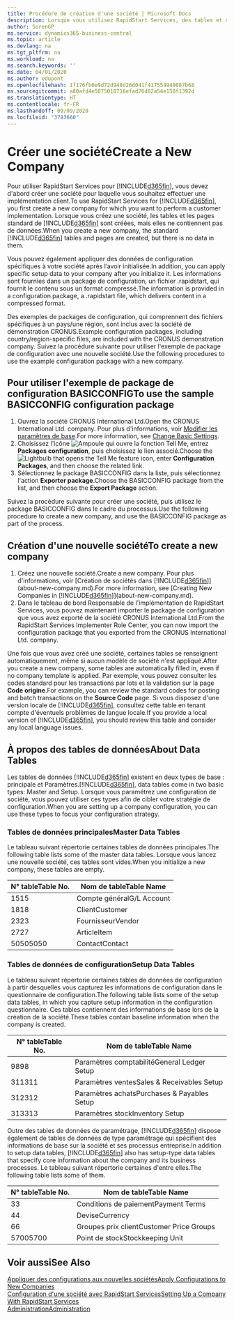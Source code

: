 ```yaml
---
title: Procédure de création d'une société | Microsoft Docs
description: Lorsque vous utilisez RapidStart Services, des tables et des pages sont créées, mais elles ne contiennent pas de données.
author: SorenGP
ms.service: dynamics365-business-central
ms.topic: article
ms.devlang: na
ms.tgt_pltfrm: na
ms.workload: na
ms.search.keywords: ''
ms.date: 04/01/2020
ms.author: edupont
ms.openlocfilehash: 1f176fb0e9d72d948d26d041f417554949087b68
ms.sourcegitcommit: a80afd4e5075018716efad76d82a54e158f1392d
ms.translationtype: HT
ms.contentlocale: fr-FR
ms.lasthandoff: 09/09/2020
ms.locfileid: "3783660"
---
```

# <a name="create-a-new-company"></a><span data-ttu-id="25cb1-103">Créer une société</span><span class="sxs-lookup"><span data-stu-id="25cb1-103">Create a New Company</span></span>
<span data-ttu-id="25cb1-104">Pour utiliser RapidStart Services pour [!INCLUDE[d365fin](includes/d365fin_md.md)], vous devez d'abord créer une société pour laquelle vous souhaitez effectuer une implémentation client.</span><span class="sxs-lookup"><span data-stu-id="25cb1-104">To use RapidStart Services for [!INCLUDE[d365fin](includes/d365fin_md.md)], you first create a new company for which you want to perform a customer implementation.</span></span> <span data-ttu-id="25cb1-105">Lorsque vous créez une société, les tables et les pages standard de [!INCLUDE[d365fin](includes/d365fin_md.md)] sont créées, mais elles ne contiennent pas de données.</span><span class="sxs-lookup"><span data-stu-id="25cb1-105">When you create a new company, the standard [!INCLUDE[d365fin](includes/d365fin_md.md)] tables and pages are created, but there is no data in them.</span></span>

<span data-ttu-id="25cb1-106">Vous pouvez également appliquer des données de configuration spécifiques à votre société après l’avoir initialisée.</span><span class="sxs-lookup"><span data-stu-id="25cb1-106">In addition, you can apply specific setup data to your company after you initialize it.</span></span> <span data-ttu-id="25cb1-107">Les informations sont fournies dans un package de configuration, un fichier .rapidstart, qui fournit le contenu sous un format compressé.</span><span class="sxs-lookup"><span data-stu-id="25cb1-107">The information is provided in a configuration package, a .rapidstart file, which delivers content in a compressed format.</span></span>  

<span data-ttu-id="25cb1-108">Des exemples de packages de configuration, qui comprennent des fichiers spécifiques à un pays/une région, sont inclus avec la société de démonstration CRONUS.</span><span class="sxs-lookup"><span data-stu-id="25cb1-108">Example configuration packages, including country/region-specific files, are included with the CRONUS demonstration company.</span></span> <span data-ttu-id="25cb1-109">Suivez la procédure suivante pour utiliser l'exemple de package de configuration avec une nouvelle société.</span><span class="sxs-lookup"><span data-stu-id="25cb1-109">Use the following procedures to use the example configuration package with a new company.</span></span>  

## <a name="to-use-the-sample-basicconfig-configuration-package"></a><span data-ttu-id="25cb1-110">Pour utiliser l'exemple de package de configuration BASICCONFIG</span><span class="sxs-lookup"><span data-stu-id="25cb1-110">To use the sample BASICCONFIG configuration package</span></span>  
1. <span data-ttu-id="25cb1-111">Ouvrez la société CRONUS International Ltd.</span><span class="sxs-lookup"><span data-stu-id="25cb1-111">Open the CRONUS International Ltd. company.</span></span> <span data-ttu-id="25cb1-112">Pour plus d'informations, voir [Modifier les paramètres de base](ui-change-basic-settings.md).</span><span class="sxs-lookup"><span data-stu-id="25cb1-112">For more information, see [Change Basic Settings](ui-change-basic-settings.md).</span></span>
2. <span data-ttu-id="25cb1-113">Choisissez l'icône ![Ampoule qui ouvre la fonction Tell Me](media/ui-search/search_small.png "Dites-moi ce que vous voulez faire"), entrez **Packages configuration**, puis choisissez le lien associé.</span><span class="sxs-lookup"><span data-stu-id="25cb1-113">Choose the ![Lightbulb that opens the Tell Me feature](media/ui-search/search_small.png "Tell me what you want to do") icon, enter **Configuration Packages**, and then choose the related link.</span></span>  
3. <span data-ttu-id="25cb1-114">Sélectionnez le package BASICCONFIG dans la liste, puis sélectionnez l'action **Exporter package**.</span><span class="sxs-lookup"><span data-stu-id="25cb1-114">Choose the BASICCONFIG package from the list, and then choose the **Export Package** action.</span></span>  

<span data-ttu-id="25cb1-115">Suivez la procédure suivante pour créer une société, puis utilisez le package BASICCONFIG dans le cadre du processus.</span><span class="sxs-lookup"><span data-stu-id="25cb1-115">Use the following procedure to create a new company, and use the BASICCONFIG package as part of the process.</span></span>  

## <a name="to-create-a-new-company"></a><span data-ttu-id="25cb1-116">Création d'une nouvelle société</span><span class="sxs-lookup"><span data-stu-id="25cb1-116">To create a new company</span></span>  
1. <span data-ttu-id="25cb1-117">Créez une nouvelle société.</span><span class="sxs-lookup"><span data-stu-id="25cb1-117">Create a new company.</span></span> <span data-ttu-id="25cb1-118">Pour plus d'informations, voir [Création de sociétés dans [!INCLUDE[d365fin](includes/d365fin_md.md)]](about-new-company.md).</span><span class="sxs-lookup"><span data-stu-id="25cb1-118">For more information, see [Creating New Companies in [!INCLUDE[d365fin](includes/d365fin_md.md)]](about-new-company.md).</span></span>
2. <span data-ttu-id="25cb1-119">Dans le tableau de bord Responsable de l'implémentation de RapidStart Services, vous pouvez maintenant importer le package de configuration que vous avez exporté de la société CRONUS International Ltd.</span><span class="sxs-lookup"><span data-stu-id="25cb1-119">From the RapidStart Services Implementer Role Center, you can now import the configuration package that you exported from the CRONUS International Ltd. company.</span></span>

<span data-ttu-id="25cb1-120">Une fois que vous avez créé une société, certaines tables se renseignent automatiquement, même si aucun modèle de société n'est appliqué.</span><span class="sxs-lookup"><span data-stu-id="25cb1-120">After you create a new company, some tables are automatically filled in, even if no company template is applied.</span></span> <span data-ttu-id="25cb1-121">Par exemple, vous pouvez consulter les codes standard pour les transactions par lots et la validation sur la page **Code origine**.</span><span class="sxs-lookup"><span data-stu-id="25cb1-121">For example, you can review the standard codes for posting and batch transactions on the **Source Code** page.</span></span> <span data-ttu-id="25cb1-122">Si vous disposez d'une version locale de [!INCLUDE[d365fin](includes/d365fin_md.md)], consultez cette table en tenant compte d'éventuels problèmes de langue locale.</span><span class="sxs-lookup"><span data-stu-id="25cb1-122">If you provide a local version of [!INCLUDE[d365fin](includes/d365fin_md.md)], you should review this table and consider any local language issues.</span></span>

## <a name="about-data-tables"></a><span data-ttu-id="25cb1-123">À propos des tables de données</span><span class="sxs-lookup"><span data-stu-id="25cb1-123">About Data Tables</span></span>
<span data-ttu-id="25cb1-124">Les tables de données [!INCLUDE[d365fin](includes/d365fin_md.md)] existent en deux types de base : principale et Paramètres.</span><span class="sxs-lookup"><span data-stu-id="25cb1-124">[!INCLUDE[d365fin](includes/d365fin_md.md)], data tables come in two basic types: Master and Setup.</span></span> <span data-ttu-id="25cb1-125">Lorsque vous paramétrez une configuration de société, vous pouvez utiliser ces types afin de cibler votre stratégie de configuration.</span><span class="sxs-lookup"><span data-stu-id="25cb1-125">When you are setting up a company configuration, you can use these types to focus your configuration strategy.</span></span>  

### <a name="master-data-tables"></a><span data-ttu-id="25cb1-126">Tables de données principales</span><span class="sxs-lookup"><span data-stu-id="25cb1-126">Master Data Tables</span></span>  
<span data-ttu-id="25cb1-127">Le tableau suivant répertorie certaines tables de données principales.</span><span class="sxs-lookup"><span data-stu-id="25cb1-127">The following table lists some of the master data tables.</span></span> <span data-ttu-id="25cb1-128">Lorsque vous lancez une nouvelle société, ces tables sont vides.</span><span class="sxs-lookup"><span data-stu-id="25cb1-128">When you initialize a new company, these tables are empty.</span></span>  

|<span data-ttu-id="25cb1-129">N° table</span><span class="sxs-lookup"><span data-stu-id="25cb1-129">Table No.</span></span>|<span data-ttu-id="25cb1-130">Nom de table</span><span class="sxs-lookup"><span data-stu-id="25cb1-130">Table Name</span></span>|  
|-------------------|--------------------|  
|<span data-ttu-id="25cb1-131">15</span><span class="sxs-lookup"><span data-stu-id="25cb1-131">15</span></span>|<span data-ttu-id="25cb1-132">Compte général</span><span class="sxs-lookup"><span data-stu-id="25cb1-132">G/L Account</span></span>|  
|<span data-ttu-id="25cb1-133">18</span><span class="sxs-lookup"><span data-stu-id="25cb1-133">18</span></span>|<span data-ttu-id="25cb1-134">Client</span><span class="sxs-lookup"><span data-stu-id="25cb1-134">Customer</span></span>|  
|<span data-ttu-id="25cb1-135">23</span><span class="sxs-lookup"><span data-stu-id="25cb1-135">23</span></span>|<span data-ttu-id="25cb1-136">Fournisseur</span><span class="sxs-lookup"><span data-stu-id="25cb1-136">Vendor</span></span>|  
|<span data-ttu-id="25cb1-137">27</span><span class="sxs-lookup"><span data-stu-id="25cb1-137">27</span></span>|<span data-ttu-id="25cb1-138">Article</span><span class="sxs-lookup"><span data-stu-id="25cb1-138">Item</span></span>|  
|<span data-ttu-id="25cb1-139">5050</span><span class="sxs-lookup"><span data-stu-id="25cb1-139">5050</span></span>|<span data-ttu-id="25cb1-140">Contact</span><span class="sxs-lookup"><span data-stu-id="25cb1-140">Contact</span></span>|  

### <a name="setup-data-tables"></a><span data-ttu-id="25cb1-141">Tables de données de configuration</span><span class="sxs-lookup"><span data-stu-id="25cb1-141">Setup Data Tables</span></span>  
<span data-ttu-id="25cb1-142">Le tableau suivant répertorie certaines tables de données de configuration à partir desquelles vous capturez les informations de configuration dans le questionnaire de configuration.</span><span class="sxs-lookup"><span data-stu-id="25cb1-142">The following table lists some of the setup data tables, in which you capture setup information in the configuration questionnaire.</span></span> <span data-ttu-id="25cb1-143">Ces tables contiennent des informations de base lors de la création de la société.</span><span class="sxs-lookup"><span data-stu-id="25cb1-143">These tables contain baseline information when the company is created.</span></span>  

|<span data-ttu-id="25cb1-144">N° table</span><span class="sxs-lookup"><span data-stu-id="25cb1-144">Table No.</span></span>|<span data-ttu-id="25cb1-145">Nom de table</span><span class="sxs-lookup"><span data-stu-id="25cb1-145">Table Name</span></span>|  
|-------------------|--------------------|  
|<span data-ttu-id="25cb1-146">98</span><span class="sxs-lookup"><span data-stu-id="25cb1-146">98</span></span>|<span data-ttu-id="25cb1-147">Paramètres comptabilité</span><span class="sxs-lookup"><span data-stu-id="25cb1-147">General Ledger Setup</span></span>|  
|<span data-ttu-id="25cb1-148">311</span><span class="sxs-lookup"><span data-stu-id="25cb1-148">311</span></span>|<span data-ttu-id="25cb1-149">Paramètres ventes</span><span class="sxs-lookup"><span data-stu-id="25cb1-149">Sales & Receivables Setup</span></span>|  
|<span data-ttu-id="25cb1-150">312</span><span class="sxs-lookup"><span data-stu-id="25cb1-150">312</span></span>|<span data-ttu-id="25cb1-151">Paramètres achats</span><span class="sxs-lookup"><span data-stu-id="25cb1-151">Purchases & Payables Setup</span></span>|  
|<span data-ttu-id="25cb1-152">313</span><span class="sxs-lookup"><span data-stu-id="25cb1-152">313</span></span>|<span data-ttu-id="25cb1-153">Paramètres stock</span><span class="sxs-lookup"><span data-stu-id="25cb1-153">Inventory Setup</span></span>|  

<span data-ttu-id="25cb1-154">Outre des tables de données de paramétrage, [!INCLUDE[d365fin](includes/d365fin_md.md)] dispose également de tables de données de type paramétrage qui spécifient des informations de base sur la société et ses processus entreprise.</span><span class="sxs-lookup"><span data-stu-id="25cb1-154">In addition to setup data tables, [!INCLUDE[d365fin](includes/d365fin_md.md)] also has setup-type data tables that specify core information about the company and its business processes.</span></span> <span data-ttu-id="25cb1-155">Le tableau suivant répertorie certaines d'entre elles.</span><span class="sxs-lookup"><span data-stu-id="25cb1-155">The following table lists some of them.</span></span>  

|<span data-ttu-id="25cb1-156">N° table</span><span class="sxs-lookup"><span data-stu-id="25cb1-156">Table No.</span></span>|<span data-ttu-id="25cb1-157">Nom de table</span><span class="sxs-lookup"><span data-stu-id="25cb1-157">Table Name</span></span>|  
|-------------------|--------------------|  
|<span data-ttu-id="25cb1-158">3</span><span class="sxs-lookup"><span data-stu-id="25cb1-158">3</span></span>|<span data-ttu-id="25cb1-159">Conditions de paiement</span><span class="sxs-lookup"><span data-stu-id="25cb1-159">Payment Terms</span></span>|  
|<span data-ttu-id="25cb1-160">4</span><span class="sxs-lookup"><span data-stu-id="25cb1-160">4</span></span>|<span data-ttu-id="25cb1-161">Devise</span><span class="sxs-lookup"><span data-stu-id="25cb1-161">Currency</span></span>|  
|<span data-ttu-id="25cb1-162">6</span><span class="sxs-lookup"><span data-stu-id="25cb1-162">6</span></span>|<span data-ttu-id="25cb1-163">Groupes prix client</span><span class="sxs-lookup"><span data-stu-id="25cb1-163">Customer Price Groups</span></span>|  
|<span data-ttu-id="25cb1-164">5700</span><span class="sxs-lookup"><span data-stu-id="25cb1-164">5700</span></span>|<span data-ttu-id="25cb1-165">Point de stock</span><span class="sxs-lookup"><span data-stu-id="25cb1-165">Stockkeeping Unit</span></span>|

  

## <a name="see-also"></a><span data-ttu-id="25cb1-166">Voir aussi</span><span class="sxs-lookup"><span data-stu-id="25cb1-166">See Also</span></span>  
[<span data-ttu-id="25cb1-167">Appliquer des configurations aux nouvelles sociétés</span><span class="sxs-lookup"><span data-stu-id="25cb1-167">Apply Configurations to New Companies</span></span>](admin-apply-configuration-to-new-companies.md)  
[<span data-ttu-id="25cb1-168">Configuration d'une société avec RapidStart Services</span><span class="sxs-lookup"><span data-stu-id="25cb1-168">Setting Up a Company With RapidStart Services</span></span>](admin-set-up-a-company-with-rapidstart.md)  
[<span data-ttu-id="25cb1-169">Administration</span><span class="sxs-lookup"><span data-stu-id="25cb1-169">Administration</span></span>](admin-setup-and-administration.md)
